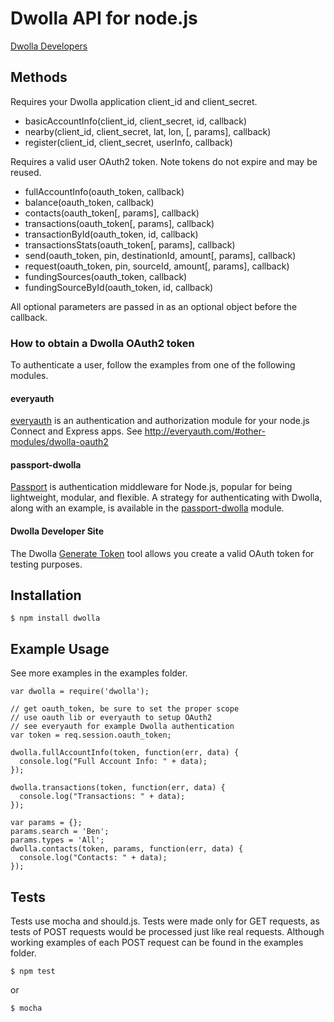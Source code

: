 # Dwolla API for node.js
[Dwolla Developers](https://www.dwolla.com/developers)

## Methods

Requires your Dwolla application client_id and client_secret.

  * basicAccountInfo(client_id, client_secret, id, callback)
  * nearby(client_id, client_secret, lat, lon, [, params], callback)
  * register(client_id, client_secret, userInfo, callback)

Requires a valid user OAuth2 token. Note tokens do not expire and may be
reused.

  * fullAccountInfo(oauth_token, callback)
  * balance(oauth_token, callback)
  * contacts(oauth_token[, params], callback)
  * transactions(oauth_token[, params], callback)
  * transactionById(oauth_token, id, callback)
  * transactionsStats(oauth_token[, params], callback)
  * send(oauth_token, pin, destinationId, amount[, params], callback)
  * request(oauth_token, pin, sourceId, amount[, params], callback)
  * fundingSources(oauth_token, callback)
  * fundingSourceById(oauth_token, id, callback)

All optional parameters are passed in as an optional object before the callback.

### How to obtain a Dwolla OAuth2 token

To authenticate a user, follow the examples from one of the following modules.

#### everyauth

[everyauth](http://everyauth.com/) is an authentication and authorization module for your node.js Connect and Express apps. See http://everyauth.com/#other-modules/dwolla-oauth2

#### passport-dwolla

[Passport](http://passportjs.org/) is authentication middleware for Node.js, popular for being lightweight, modular, and flexible. A strategy for authenticating with Dwolla, along with an example, is available in the [passport-dwolla](https://github.com/jaredhanson/passport-dwolla) module.

#### Dwolla Developer Site

The Dwolla [Generate Token](http://developers.dwolla.com/dev/token) tool allows you
create a valid OAuth token for testing purposes.

## Installation

    $ npm install dwolla

## Example Usage
See more examples in the examples folder.

    var dwolla = require('dwolla');

    // get oauth_token, be sure to set the proper scope
    // use oauth lib or everyauth to setup OAuth2
    // see everyauth for example Dwolla authentication
    var token = req.session.oauth_token;

    dwolla.fullAccountInfo(token, function(err, data) {
      console.log("Full Account Info: " + data);
    });

    dwolla.transactions(token, function(err, data) {
      console.log("Transactions: " + data);
    });

    var params = {};
    params.search = 'Ben';
    params.types = 'All';
    dwolla.contacts(token, params, function(err, data) {
      console.log("Contacts: " + data);
    });

## Tests
Tests use mocha and should.js. Tests were made only for GET requests,
as tests of POST requests would be processed just like real requests.
Although working examples of each POST request can be found in the
examples folder.

    $ npm test

or

    $ mocha
